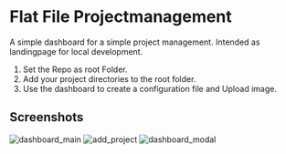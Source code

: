 # Flat File Projectmanagement

A simple dashboard for a simple project management. Intended as landingpage for local development.

1. Set the Repo as root Folder.
2. Add your project directories to the root folder.
3. Use the dashboard to create a configuration file and Upload image.


## Screenshots

![dashboard_main](https://github.com/knaughtilus/ff-pm/assets/108789829/3d708cfd-f6c8-42f2-acd9-39815b2a4943)
![add_project](https://github.com/knaughtilus/ff-pm/assets/108789829/a61c114b-f3cc-4421-bda8-693cad3437d7)
![dashboard_modal](https://github.com/knaughtilus/ff-pm/assets/108789829/1f797491-716d-4da4-a65f-750154fcbc6f)
